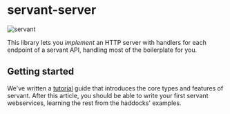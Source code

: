 # servant-server

![servant](https://raw.githubusercontent.com/haskell-servant/servant/master/servant.png)

This library lets you *implement* an HTTP server with handlers for each endpoint of a servant API, handling most of the boilerplate for you.

## Getting started

We've written a [tutorial](http://haskell-servant.github.io/tutorial/) guide that introduces the core types and features of servant. After this article, you should be able to write your first servant webservices, learning the rest from the haddocks' examples.

